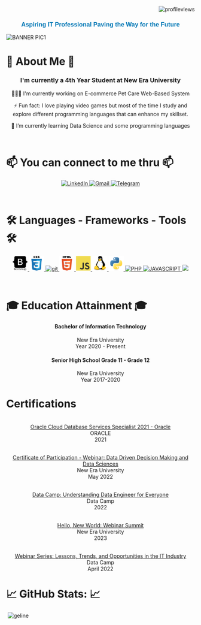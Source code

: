 <p align="right"> <img src="https://komarev.com/ghpvc/?username=nitevale&label=Profile%20views&color=0e75b6&style=flat" alt="profileviews " /> </p>

<h3 align="center" style="color: #0077B5; font-family: Arial, sans-serif;">
        Aspiring IT Professional Paving the Way for the Future 
 </h3> 
<picture>
  <source media="(prefers-color-scheme: dark)" srcset="https://github.com/angelinemt/angelinemt/assets/147809067/4295d9fe-0b3f-4f6c-befd-eb7c4e12be46">
  <source media="(prefers-color-scheme: light)" srcset="https://github.com/angelinemt/angelinemt/assets/147809067/4295d9fe-0b3f-4f6c-befd-eb7c4e12be46">
  <img alt="BANNER PIC1" src="https://github.com/angelinemt/angelinemt/assets/147809067/4295d9fe-0b3f-4f6c-befd-eb7c4e12be46">
</picture> 


# 💬 About Me 💬 
 <h3 align="center"> I'm currently a 4th Year Student at New Era University </h3>
       <p align="center"> 👩🏻‍💻 I'm currently working on E-commerce Pet Care Web-Based System </p> 
       <p align="center"> ⚡ Fun fact: I love playing video games but most of the time I study and explore different programming languages that can enhance my skillset. </p>
       <p align="center"> 🌱 I’m currently learning Data Science and some programming languages </p> 

     

<br/>

# 📫 You can connect to me thru 📫 
<p align="center">
    <a href="https://www.linkedin.com/in/angelineetamayoo/">
        <img src="https://img.shields.io/badge/linkedin-%230077B5.svg?style=for-the-badge&logo=linkedin&logoColor=white" alt="LinkedIn">
    </a>
    <a href="mailto: angelineetamayoo.com">
         <img src="https://img.shields.io/badge/Gmail-D14836?style=for-the-badge&logo=gmail&logoColor=white" alt="Gmail">
    </a>
    <a href="https://t.me/gxlnxi">
        <img src="https://img.shields.io/badge/Telegram-2CA5E0?style=for-the-badge&logo=telegram&logoColor=white" alt="Telegram">
    </a>
</p>
<br/>

# 🛠️ Languages - Frameworks - Tools 🛠️ 
<p align="center"> 
  <a href="https://getbootstrap.com" target="_blank" rel="noreferrer"> 
        <img src="https://raw.githubusercontent.com/devicons/devicon/master/icons/bootstrap/bootstrap-plain-wordmark.svg" alt="bootstrap" width="40" height="40"/> 
  </a> 
        
  <a href="https://www.w3schools.com/css/" target="_blank" rel="noreferrer"> 
          <img src="https://raw.githubusercontent.com/devicons/devicon/master/icons/css3/css3-original-wordmark.svg" alt="css3" width="40" height="40"/> 
  </a> 
  
  <a href="https://git-scm.com/" target="_blank" rel="noreferrer"> 
          <img src="https://www.vectorlogo.zone/logos/git-scm/git-scm-icon.svg" alt="git" width="40" height="40"/> 
  </a>
  
  <a href="https://www.w3.org/html/" target="_blank" rel="noreferrer"> 
          <img src="https://raw.githubusercontent.com/devicons/devicon/master/icons/html5/html5-original-wordmark.svg" alt="html5" width="40" height="40"/>
  </a> 
  
  
  <a href="https://developer.mozilla.org/en-US/docs/Web/JavaScript" target="_blank" rel="noreferrer"> 
          <img src="https://raw.githubusercontent.com/devicons/devicon/master/icons/javascript/javascript-original.svg" alt="javascript" width="40" height="40"/> 
  </a> 
  
  <a href="https://www.linux.org/" target="_blank" rel="noreferrer"> 
          <img src="https://raw.githubusercontent.com/devicons/devicon/master/icons/linux/linux-original.svg" alt="linux" width="40" height="40"/> 
  </a> 

  <a href="https://www.linux.org/" target="_blank" rel="noreferrer"> 
          <img src="https://raw.githubusercontent.com/devicons/devicon/master/icons/python/python-original.svg" alt="Python" width="40" height="40"/> 
  </a> 

  <a href="https://www.linux.org/" target="_blank" rel="noreferrer"> 
          <img src="https://img.shields.io/badge/php-%23777BB4.svg?style=flat&logo=php&logoColor=white" alt="PHP" width="40" height="40"/> 
  </a> 

  <a href="https://www.javascript.org/" target="_blank" rel="noreferrer"> 
          <img src=https://www.vectorlogo.zone/logos/javascript/javascript-icon.svg?style=flat&logo=php&logoColor=white" alt="JAVASCRIPT" width="40" height="40"/> 
  </a> 

  <a href="https://skillicons.dev"> 
        <img src="https://skillicons.dev/icons?i=mysql,java" />
  </a>
</p>
<br/> 

# 🎓 Education Attainment 🎓
<h4 align="center"> Bachelor of Information Technology </h4>
<p align="center"> New Era University <br>
    Year 2020 - Present 
</p>

<h4 align="center"> Senior High School Grade 11 - Grade 12 </h4>
<p align="center"> New Era University <br>
    Year 2017-2020
</p>

# Certifications 
<p align ="center">
   <a href="https://github.com/angelinemt/angelinemt/assets/147809067/0f960cfe-97af-447b-929d-a360eceef1df" ><br>
                   Oracle Cloud Database Services Specialist 2021 - Oracle </a><br>
                   ORACLE <br>
                   2021 
</p>

<p align ="center">
   <a href="https://github.com/angelinemt/angelinemt/assets/147809067/0f960cfe-97af-447b-929d-a360eceef1df" ><br>
                   Certificate of Participation - Webinar: Data Driven Decision Making and Data Sciences </a><br>
                   New Era University  <br>
                   May 2022 
</p>

<p align ="center">
   <a href="#"><br>
                   Data Camp: Understanding Data Engineer for Everyone </a><br>
                   Data Camp  <br>
                   2022 </center>
</p>

<p align ="center">
   <a href="#"><br>
                   Hello, New World: Webinar Summit </a><br>
                   New Era University  <br>
                   2023
</p>

<p align ="center">
   <a href="#"><br>
                   Webinar Series: Lessons, Trends, and Opportunities in the IT Industry </a><br>
                   Data Camp  <br>
                   April 2022 
</p>

# 📈 GitHub Stats: 📈
<p>&nbsp;<img align="center" src="http://github-profile-summary-cards.vercel.app/api/cards/stats?username=angelinemt&theme=radical" alt="geline" /></p>
<p>&nbsp;<img align="center" src="http://github-profile-summary-cards.vercel.app/api/cards/profile-details?userna
